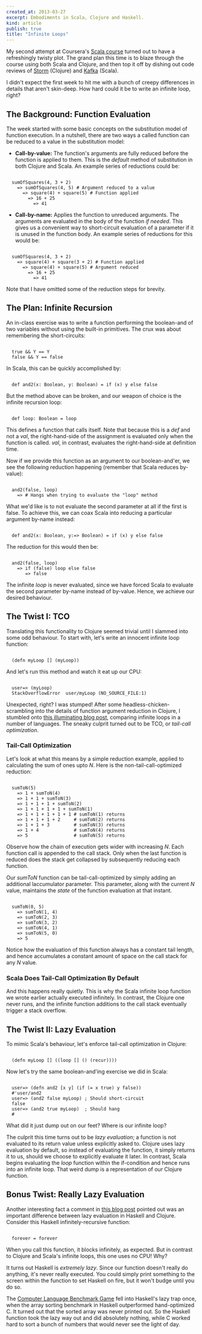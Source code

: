 ```yaml
---
created_at: 2013-03-27
excerpt: Embodiments in Scala, Clojure and Haskell.
kind: article
publish: true
title: "Infinite Loops"
---
```


My second attempt at Coursera's [Scala course][1] turned out to have a
refreshingly twisty plot. The grand plan this time is to blaze through the
course using both Scala and Clojure, and then top it off by dishing out
code reviews of [Storm][2] (Clojure) and [Kafka][3] (Scala).

I didn't expect the first week to hit me with a bunch of creepy differences
in details that aren't skin-deep. How hard could it be to write an infinite
loop, right?

## The Background: Function Evaluation

The week started with some basic concepts on the substitution model of
function execution. In a nutshell, there are two ways a called function can
be reduced to a value in the substitution model:

   * **Call-by-value:** The function's arguments are fully reduced before the
      function is applied to them. This is the *default* method of substitution
      in both Clojure and Scala. An example series of reductions could be:

<code class="python">
  sumOfSquares(4, 3 + 2)
    => sumOfSquares(4, 5) # Argument reduced to a value
      => square(4) + square(5) # Function applied
        => 16 + 25
          => 41
</code>

   * **Call-by-name:** Applies the function to unreduced arguments. The arguments
      are evaluated in the body of the function *if needed*. This gives us a
      convenient way to short-circuit evaluation of a parameter if it is unused in
      the function body. An example series of reductions for this would be:

<code class="python">
  sumOfSquares(4, 3 + 2)
    => square(4) + square(3 + 2) # Function applied
      => square(4) + square(5) # Argument reduced
        => 16 + 25
          => 41
</code>

Note that I have omitted some of the reduction steps for brevity.

## The Plan: Infinite Recursion

An in-class exercise was to write a function performing the boolean-and of two variables
without using the built-in primitives. The crux was about remembering the short-circuits:

<code class="python">
  true && Y == Y
  false && Y == false
</code>

In Scala, this can be quickly accomplished by:

<code class="python">
  def and2(x: Boolean, y: Boolean) = if (x) y else false 
</code>

But the method above can be broken, and our weapon of choice is the infinite recursion loop:

<code class="python">
  def loop: Boolean = loop
</code>

This defines a function that calls itself. Note that because this is a *def* and not
a *val*, the right-hand-side of the assignment is evaluated only when the function is
called. *val*, in contrast, evaluates the right-hand-side at definition time.

Now if we provide this function as an argument to our boolean-and'er, we see the following
reduction happening (remember that Scala reduces by-value):

<code class="python">
  and2(false, loop)
    => # Hangs when trying to evaluate the "loop" method
</code>

What we'd like is to not evaluate the second parameter at all if the first is false.
To achieve this, we can coax Scala into reducing a particular argument by-name instead:

<code class="python">
  def and2(x: Boolean, y:=> Boolean) = if (x) y else false
</code>

The reduction for this would then be:

<code class="python">
  and2(false, loop)
    => if (false) loop else false
       => false
</code>

The infinite *loop* is never evaluated, since we have forced Scala to evaluate the
second parameter by-name instead of by-value. Hence, we achieve our desired behaviour.

## The Twist I: TCO

Translating this functionality to Clojure seemed trivial until I slammed into some
odd behaviour. To start with, let's write an innocent infinite loop function:

<code class="python">
  (defn myLoop [] (myLoop))
</code>

And let's run this method and watch it eat up our CPU:

<code class="python">
  user=> (myLoop)
  StackOverflowError  user/myLoop (NO_SOURCE_FILE:1)
</code>

Unexpected, right? I was stumped! After some headless-chicken-scrambling
into the details of function argument reduction in Clojure, I
stumbled onto [this illuminating blog post][4], comparing infinite loops
in a number of languages. The sneaky culprit turned out to be
TCO, or *tail-call optimization*.

### Tail-Call Optimization

Let's look at what this means by a simple reduction example, applied to calculating
the sum of ones upto *N*. Here is the non-tail-call-optimized reduction:

<code class="python">
  sumToN(5)
    => 1 + sumToN(4)
    => 1 + 1 + sumToN(3)
    => 1 + 1 + 1 + sumToN(2)
    => 1 + 1 + 1 + 1 + sumToN(1)
    => 1 + 1 + 1 + 1 + 1 # sumToN(1) returns
    => 1 + 1 + 1 + 2     # sumToN(2) returns
    => 1 + 1 + 3         # sumToN(3) returns
    => 1 + 4             # sumToN(4) returns
    => 5                 # sumToN(5) returns 
</code>

Observe how the chain of execution gets wider with increasing *N*. Each function call
is appended to the call stack. Only when the last function is reduced does
the stack get collapsed by subsequently reducing each function.

Our *sumToN* function can be tail-call-optimized by simply adding an additional
laccumulator parameter. This parameter, along with the current *N* value, maintains
the *state* of the function evaluation at that instant.

<code class="python">
  sumToN(0, 5)
    => sumToN(1, 4)
    => sumToN(2, 3)
    => sumToN(3, 2)
    => sumToN(4, 1)
    => sumToN(5, 0)
    => 5
</code>

Notice how the evaluation of this function always has a constant tail length, and hence
accumulates a constant amount of space on the call stack for any *N* value.

### Scala Does Tail-Call Optimization By Default

And this happens really quietly. This is why the Scala infinite loop function we wrote
earlier actually executed infinitely. In contrast, the Clojure one never runs, and the
infinite function additions to the call stack eventually trigger a stack overflow.

## The Twist II: Lazy Evaluation

To mimic Scala's behaviour, let's enforce tail-call optimization in Clojure:

<code class="lisp">
  (defn myLoop [] ((loop [] () (recur))))
</code>

Now let's try the same boolean-and'ing exercise we did in Scala:

<code class="lisp">
  user=> (defn and2 [x y] (if (= x true) y false))
  #'user/and2
  user=> (and2 false myLoop) ; Should short-circuit
  false
  user=> (and2 true myLoop)  ; Should hang
  #<user$myLoop user$myLoop@4d91f801>
</code>

What did it just dump out on our feet? Where is our infinite loop? 

The culprit this time turns out to be *lazy evaluation*; a function is not
evaluated to its return value unless explicitly asked to. Clojure uses lazy evaluation
by default, so instead of evaluating the function, it simply returns it to
us, should we choose to explicitly evaluate it later. In contrast, Scala
begins evaluating the *loop* function within the if-condition and hence
runs into an infinite loop. That weird dump is a representation of our Clojure function.

## Bonus Twist: Really Lazy Evaluation

Another interesting fact a comment in [this blog post][4] pointed out was an important
difference between lazy evaluation in Haskell and Clojure. Consider this
Haskell infinitely-recursive function:

<code class="haskell">
  forever = forever
</code>

When you call this function, it blocks infinitely, as expected. But in contrast
to Clojure and Scala's infinite loops, this one uses no CPU! Why?

It turns out Haskell is *extremely lazy*. Since our function doesn't really do anything,
it's never really executed. You could simply print something to the screen within the
function to set Haskell on fire, but it won't budge until you do so.

The [Computer Language Benchmark Game][5] fell into Haskell's lazy trap once, when
the array sorting benchmark in Haskell outperformed hand-optimized C. It turned out that
the sorted array was never printed out. So the Haskell function took the lazy way out
and did absolutely nothing, while C worked hard to sort a bunch of numbers that would
never see the light of day.

[1]: https://class.coursera.org/progfun-2012-001/
[2]: https://github.com/nathanmarz/storm/
[3]: http://kafka.apache.org/
[4]: http://paulbarry.com/articles/2009/09/02/infinite-recursion
[5]: http://benchmarksgame.alioth.debian.org/
